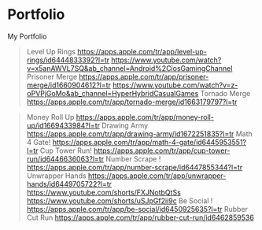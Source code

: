# Portfolio
My Portfolio

> Level Up Rings
   https://apps.apple.com/tr/app/level-up-rings/id6444833392?l=tr
  https://www.youtube.com/watch?v=x5anAWVL7SQ&ab_channel=Android%2CiosGamingChannel
> Prisoner Merge
  https://apps.apple.com/tr/app/prisoner-merge/id1660904612?l=tr
  https://www.youtube.com/watch?v=z-oPVPjGoMo&ab_channel=HyperHybridCasualGames
> Tornado Merge
  https://apps.apple.com/tr/app/tornado-merge/id1663179797?l=tr

> Money Roll Up
  https://apps.apple.com/tr/app/money-roll-up/id1669433984?l=tr
> Drawing Army
  https://apps.apple.com/tr/app/drawing-army/id1672251835?l=tr
> Math 4 Gate!
  https://apps.apple.com/tr/app/math-4-gate/id6445953551?l=tr
> Cup Tower Run!
  https://apps.apple.com/tr/app/cup-tower-run/id6446636063?l=tr
> Number Scrape !
   https://apps.apple.com/tr/app/number-scrape/id6447855344?l=tr
> Unwrapper Hands
  https://apps.apple.com/tr/app/unwrapper-hands/id6449705722?l=tr
  https://www.youtube.com/shorts/FXJNotbQtSs
  https://www.youtube.com/shorts/uSJpGf2ii9c
> Be Social !
  https://apps.apple.com/tr/app/be-social/id6450925635?l=tr
> Rubber Cut Run
  https://apps.apple.com/tr/app/rubber-cut-run/id6462859536
